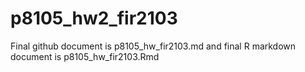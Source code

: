 # p8105_hw2_fir2103

Final github document is p8105_hw_fir2103.md and final R markdown document is p8105_hw_fir2103.Rmd